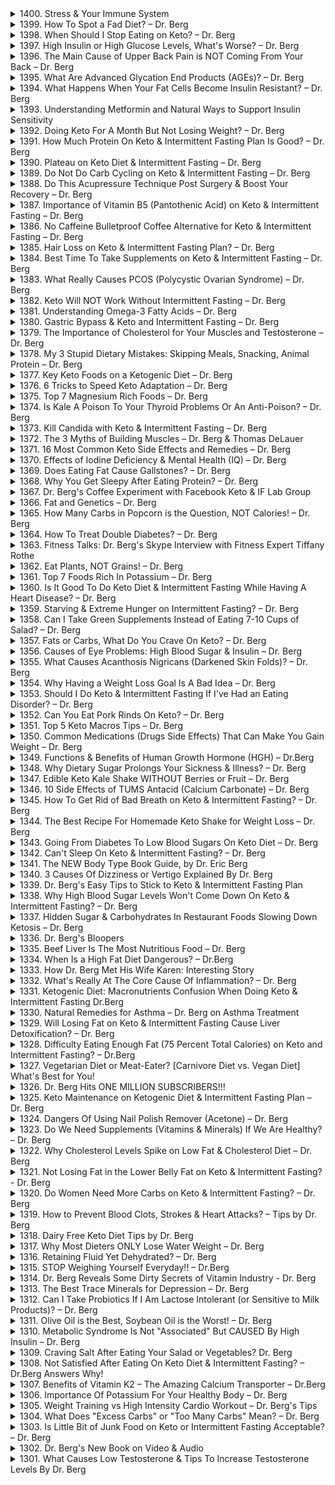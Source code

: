 <details>
<summary>1400. Stress & Your Immune System</summary>

[[Youtube]](https://www.youtube.com/watch?v=XTnnqZCRfBQ)


</details>

<details>
<summary>1399. How To Spot a Fad Diet? – Dr. Berg</summary>

[[Youtube]](https://www.youtube.com/watch?v=K--NZDSZs1o)


</details>

<details>
<summary>1398. When Should I Stop Eating on Keto? – Dr. Berg</summary>

[[Youtube]](https://www.youtube.com/watch?v=J77zqK2CkLk)


</details>

<details>
<summary>1397. High Insulin or High Glucose Levels, What's Worse? – Dr. Berg</summary>

[[Youtube]](https://www.youtube.com/watch?v=e9B4D7GBHNE)


</details>

<details>
<summary>1396. The Main Cause of Upper Back Pain is NOT Coming From Your Back – Dr. Berg</summary>

[[Youtube]](https://www.youtube.com/watch?v=NX0YkXzplAk)


</details>

<details>
<summary>1395. What Are Advanced Glycation End Products (AGEs)? – Dr. Berg</summary>

[[Youtube]](https://www.youtube.com/watch?v=oZuK8ajA5iE)


</details>

<details>
<summary>1394. What Happens When Your Fat Cells Become Insulin Resistant? – Dr. Berg</summary>

[[Youtube]](https://www.youtube.com/watch?v=pYJPna_oEwc)


</details>

<details>
<summary>1393. Understanding Metformin and Natural Ways to Support Insulin Sensitivity</summary>

[[Youtube]](https://www.youtube.com/watch?v=L2ZNvl1saLY)


</details>

<details>
<summary>1392. Doing Keto For A Month But Not Losing Weight? – Dr. Berg</summary>

[[Youtube]](https://www.youtube.com/watch?v=67Ty4UjIwJ4)


</details>

<details>
<summary>1391. How Much Protein On Keto & Intermittent Fasting Plan Is Good? – Dr. Berg</summary>

[[Youtube]](https://www.youtube.com/watch?v=bLGlP8T7zU0)


</details>

<details>
<summary>1390. Plateau on Keto Diet & Intermittent Fasting – Dr. Berg</summary>

[[Youtube]](https://www.youtube.com/watch?v=Vlc8XOv35EI)


</details>

<details>
<summary>1389. Do Not Do Carb Cycling on Keto & Intermittent Fasting – Dr. Berg</summary>

[[Youtube]](https://www.youtube.com/watch?v=ou1PJ3Nv6Lc)


</details>

<details>
<summary>1388. Do This Acupressure Technique Post Surgery & Boost Your Recovery – Dr. Berg</summary>

[[Youtube]](https://www.youtube.com/watch?v=eh-a8BiYfLo)


</details>

<details>
<summary>1387. Importance of Vitamin B5 (Pantothenic Acid) on Keto & Intermittent Fasting – Dr. Berg</summary>

[[Youtube]](https://www.youtube.com/watch?v=nl1KZ4hfruI)


</details>

<details>
<summary>1386. No Caffeine Bulletproof Coffee Alternative for Keto & Intermittent Fasting – Dr. Berg</summary>

[[Youtube]](https://www.youtube.com/watch?v=IBnOEjtkqY4)


</details>

<details>
<summary>1385. Hair Loss on Keto & Intermittent Fasting Plan? – Dr. Berg</summary>

[[Youtube]](https://www.youtube.com/watch?v=ufnFuwB7aCA)


</details>

<details>
<summary>1384. Best Time To Take Supplements on Keto & Intermittent Fasting – Dr. Berg</summary>

[[Youtube]](https://www.youtube.com/watch?v=8Lt7Hm8dd3Y)


</details>

<details>
<summary>1383. What Really Causes PCOS (Polycystic Ovarian Syndrome) – Dr. Berg</summary>

[[Youtube]](https://www.youtube.com/watch?v=mpM-5BtUg6Q)


</details>

<details>
<summary>1382. Keto Will NOT Work Without Intermittent Fasting – Dr. Berg</summary>

[[Youtube]](https://www.youtube.com/watch?v=HkOWHV2GpAk)


</details>

<details>
<summary>1381. Understanding Omega-3 Fatty Acids – Dr. Berg</summary>

[[Youtube]](https://www.youtube.com/watch?v=5aQjULjyFpY)


</details>

<details>
<summary>1380. Gastric Bypass & Keto and Intermittent Fasting – Dr. Berg</summary>

[[Youtube]](https://www.youtube.com/watch?v=Wr8S_DCeD2w)


</details>

<details>
<summary>1379. The Importance of Cholesterol for Your Muscles and Testosterone – Dr. Berg</summary>

[[Youtube]](https://www.youtube.com/watch?v=X35o4V27JBY)


</details>

<details>
<summary>1378. My 3 Stupid Dietary Mistakes: Skipping Meals, Snacking, Animal Protein – Dr. Berg</summary>

[[Youtube]](https://www.youtube.com/watch?v=xC2ImFM-3Og)


</details>

<details>
<summary>1377. Key Keto Foods on a Ketogenic Diet – Dr. Berg</summary>

[[Youtube]](https://www.youtube.com/watch?v=A88BLnhj9Fk)


</details>

<details>
<summary>1376. 6 Tricks to Speed Keto Adaptation – Dr. Berg</summary>

[[Youtube]](https://www.youtube.com/watch?v=Hgn14XgT2to)


</details>

<details>
<summary>1375. Top 7 Magnesium Rich Foods – Dr. Berg</summary>

[[Youtube]](https://www.youtube.com/watch?v=uwYj50FR8NM)


</details>

<details>
<summary>1374. Is Kale A Poison To Your Thyroid Problems Or An Anti-Poison? – Dr. Berg</summary>

[[Youtube]](https://www.youtube.com/watch?v=2Q8X2W4Lpeg)


</details>

<details>
<summary>1373. Kill Candida with Keto & Intermittent Fasting – Dr. Berg</summary>

[[Youtube]](https://www.youtube.com/watch?v=InM6gQkYCRQ)


</details>

<details>
<summary>1372. The 3 Myths of Building Muscles – Dr. Berg & Thomas DeLauer</summary>

[[Youtube]](https://www.youtube.com/watch?v=fYCevT0dBac)


</details>

<details>
<summary>1371. 16 Most Common Keto Side Effects and Remedies – Dr. Berg</summary>

[[Youtube]](https://www.youtube.com/watch?v=thRboMXI4Rc)


</details>

<details>
<summary>1370. Effects of Iodine Deficiency & Mental Health (IQ) – Dr. Berg</summary>

[[Youtube]](https://www.youtube.com/watch?v=HLgcAR0JbRI)


</details>

<details>
<summary>1369. Does Eating Fat Cause Gallstones? – Dr. Berg</summary>

[[Youtube]](https://www.youtube.com/watch?v=HBDEuzvvjao)


</details>

<details>
<summary>1368. Why You Get Sleepy After Eating Protein? – Dr. Berg</summary>

[[Youtube]](https://www.youtube.com/watch?v=NLuRN6zi41I)


</details>

<details>
<summary>1367. Dr. Berg's Coffee Experiment with Facebook Keto & IF Lab Group</summary>

[[Youtube]](https://www.youtube.com/watch?v=Hoo5iryYYIc)


</details>

<details>
<summary>1366. Fat and Genetics – Dr. Berg</summary>

[[Youtube]](https://www.youtube.com/watch?v=Ar_UlpG4LBM)


</details>

<details>
<summary>1365. How Many Carbs in Popcorn is the Question, NOT Calories! – Dr. Berg</summary>

[[Youtube]](https://www.youtube.com/watch?v=QYNOwyJPRxA)


</details>

<details>
<summary>1364. How To Treat Double Diabetes? – Dr. Berg</summary>

[[Youtube]](https://www.youtube.com/watch?v=ZzmiYK6LCbE)


</details>

<details>
<summary>1363. Fitness Talks: Dr. Berg's Skype Interview with Fitness Expert Tiffany Rothe</summary>

[[Youtube]](https://www.youtube.com/watch?v=T4gO05_QS0s)


</details>

<details>
<summary>1362. Eat Plants, NOT Grains! – Dr. Berg</summary>

[[Youtube]](https://www.youtube.com/watch?v=DJ57neiSdaA)


</details>

<details>
<summary>1361. Top 7 Foods Rich In Potassium – Dr. Berg</summary>

[[Youtube]](https://www.youtube.com/watch?v=Jtn2Zebdyk4)


</details>

<details>
<summary>1360. Is It Good To Do Keto Diet & Intermittent Fasting While Having A Heart Disease? – Dr. Berg</summary>

[[Youtube]](https://www.youtube.com/watch?v=UEuKGjACdf0)


</details>

<details>
<summary>1359. Starving & Extreme Hunger on Intermittent Fasting? – Dr. Berg</summary>

[[Youtube]](https://www.youtube.com/watch?v=1-GLieu0-Hs)


</details>

<details>
<summary>1358. Can I Take Green Supplements Instead of Eating 7-10 Cups of Salad? – Dr. Berg</summary>

[[Youtube]](https://www.youtube.com/watch?v=jW8JIjeKVIE)


</details>

<details>
<summary>1357. Fats or Carbs, What Do You Crave On Keto? – Dr. Berg</summary>

[[Youtube]](https://www.youtube.com/watch?v=3G8363xClT8)


</details>

<details>
<summary>1356. Causes of Eye Problems: High Blood Sugar & Insulin – Dr. Berg</summary>

[[Youtube]](https://www.youtube.com/watch?v=YnP136WfSrQ)


</details>

<details>
<summary>1355. What Causes Acanthosis Nigricans (Darkened Skin Folds)? – Dr. Berg</summary>

[[Youtube]](https://www.youtube.com/watch?v=NCbJxrYqxao)


</details>

<details>
<summary>1354. Why Having a Weight Loss Goal Is A Bad Idea – Dr. Berg</summary>

[[Youtube]](https://www.youtube.com/watch?v=MwZawlBJyOY)


</details>

<details>
<summary>1353. Should I Do Keto & Intermittent Fasting If I've Had an Eating Disorder? – Dr. Berg</summary>

[[Youtube]](https://www.youtube.com/watch?v=d04rfbNnbUw)


</details>

<details>
<summary>1352. Can You Eat Pork Rinds On Keto? – Dr. Berg</summary>

[[Youtube]](https://www.youtube.com/watch?v=HJDzvEwJ0aI)


</details>

<details>
<summary>1351. Top 5 Keto Macros Tips – Dr. Berg</summary>

[[Youtube]](https://www.youtube.com/watch?v=bgD19482--Y)


</details>

<details>
<summary>1350. Common Medications (Drugs Side Effects) That Can Make You Gain Weight – Dr. Berg</summary>

[[Youtube]](https://www.youtube.com/watch?v=kZzNx3JNhRo)


</details>

<details>
<summary>1349. Functions & Benefits of Human Growth Hormone (HGH) – Dr.Berg</summary>

[[Youtube]](https://www.youtube.com/watch?v=6jLGTnf2YHc)


</details>

<details>
<summary>1348. Why Dietary Sugar Prolongs Your Sickness & Illness? – Dr. Berg</summary>

[[Youtube]](https://www.youtube.com/watch?v=6d_Z_xezJLU)


</details>

<details>
<summary>1347. Edible Keto Kale Shake WITHOUT Berries or Fruit – Dr. Berg</summary>

[[Youtube]](https://www.youtube.com/watch?v=hjKyM0gW1uc)


</details>

<details>
<summary>1346. 10 Side Effects of TUMS Antacid (Calcium Carbonate) – Dr. Berg</summary>

[[Youtube]](https://www.youtube.com/watch?v=tX73T8iFx-o)


</details>

<details>
<summary>1345. How To Get Rid of Bad Breath on Keto & Intermittent Fasting? – Dr. Berg</summary>

[[Youtube]](https://www.youtube.com/watch?v=ySmzyYOyrWE)


</details>

<details>
<summary>1344. The Best Recipe For Homemade Keto Shake for Weight Loss – Dr. Berg</summary>

[[Youtube]](https://www.youtube.com/watch?v=HRJuP7HGVcc)


</details>

<details>
<summary>1343. Going From Diabetes To Low Blood Sugars On Keto Diet – Dr. Berg</summary>

[[Youtube]](https://www.youtube.com/watch?v=c6U8Qe_5gSk)


</details>

<details>
<summary>1342. Can't Sleep On Keto & Intermittent Fasting? – Dr. Berg</summary>

[[Youtube]](https://www.youtube.com/watch?v=e1xay0186_U)


</details>

<details>
<summary>1341. The NEW Body Type Book Guide, by Dr. Eric Berg</summary>

[[Youtube]](https://www.youtube.com/watch?v=jkddx6YJM94)


</details>

<details>
<summary>1340. 3 Causes Of Dizziness or Vertigo Explained By Dr. Berg</summary>

[[Youtube]](https://www.youtube.com/watch?v=jICR0I67IkU)


</details>

<details>
<summary>1339. Dr. Berg's Easy Tips to Stick to Keto & Intermittent Fasting Plan</summary>

[[Youtube]](https://www.youtube.com/watch?v=3IMIzZeyO8Y)


</details>

<details>
<summary>1338. Why High Blood Sugar Levels Won't Come Down On Keto & Intermittent Fasting? – Dr. Berg</summary>

[[Youtube]](https://www.youtube.com/watch?v=LpHVa0H5S8I)


</details>

<details>
<summary>1337. Hidden Sugar & Carbohydrates In Restaurant Foods Slowing Down Ketosis – Dr. Berg</summary>

[[Youtube]](https://www.youtube.com/watch?v=Krn_VZzf_oo)


</details>

<details>
<summary>1336. Dr. Berg's Bloopers</summary>

[[Youtube]](https://www.youtube.com/watch?v=hTFWxhoEzYA)


</details>

<details>
<summary>1335. Beef Liver Is The Most Nutritious Food – Dr. Berg</summary>

[[Youtube]](https://www.youtube.com/watch?v=1ZmXKYL240E)


</details>

<details>
<summary>1334. When Is a High Fat Diet Dangerous? – Dr.Berg</summary>

[[Youtube]](https://www.youtube.com/watch?v=HKasbW6VSaI)


</details>

<details>
<summary>1333. How Dr. Berg Met His Wife Karen: Interesting Story</summary>

[[Youtube]](https://www.youtube.com/watch?v=C9GBNXGtK74)


</details>

<details>
<summary>1332. What's Really At The Core Cause Of Inflammation? – Dr. Berg</summary>

[[Youtube]](https://www.youtube.com/watch?v=mFozTOH5N0k)


</details>

<details>
<summary>1331. Ketogenic Diet: Macronutrients Confusion When Doing Keto & Intermittent Fasting Dr.Berg</summary>

[[Youtube]](https://www.youtube.com/watch?v=vB2EtclQLRA)


</details>

<details>
<summary>1330. Natural Remedies for Asthma – Dr. Berg on Asthma Treatment</summary>

[[Youtube]](https://www.youtube.com/watch?v=5uTvmnuwQqI)


</details>

<details>
<summary>1329. Will Losing Fat on Keto & Intermittent Fasting Cause Liver Detoxification? – Dr. Berg</summary>

[[Youtube]](https://www.youtube.com/watch?v=7pW5MEwSvII)


</details>

<details>
<summary>1328. Difficulty Eating Enough Fat (75 Percent Total Calories) on Keto and Intermittent Fasting? – Dr.Berg</summary>

[[Youtube]](https://www.youtube.com/watch?v=BFqfuZru3v8)


</details>

<details>
<summary>1327. Vegetarian Diet or Meat-Eater? [Carnivore Diet vs. Vegan Diet] What's Best for You!</summary>

[[Youtube]](https://www.youtube.com/watch?v=1WpGlDPZzU4)


</details>

<details>
<summary>1326. Dr. Berg Hits ONE MILLION SUBSCRIBERS!!!</summary>

[[Youtube]](https://www.youtube.com/watch?v=ya5K0yjjS64)


</details>

<details>
<summary>1325. Keto Maintenance on Ketogenic Diet & Intermittent Fasting Plan – Dr. Berg</summary>

[[Youtube]](https://www.youtube.com/watch?v=skeMZd6ToQc)


</details>

<details>
<summary>1324. Dangers Of Using Nail Polish Remover (Acetone) – Dr. Berg</summary>

[[Youtube]](https://www.youtube.com/watch?v=uwwtjKVBdIk)


</details>

<details>
<summary>1323. Do We Need Supplements (Vitamins & Minerals) If We Are Healthy? – Dr. Berg</summary>

[[Youtube]](https://www.youtube.com/watch?v=jt1xXYNweZ4)


</details>

<details>
<summary>1322. Why Cholesterol Levels Spike on Low Fat & Cholesterol Diet – Dr. Berg</summary>

[[Youtube]](https://www.youtube.com/watch?v=ErSbsMF5Hho)


</details>

<details>
<summary>1321. Not Losing Fat in the Lower Belly Fat on Keto & Intermittent Fasting? - Dr. Berg</summary>

[[Youtube]](https://www.youtube.com/watch?v=Sg2NIQI-lLk)


</details>

<details>
<summary>1320. Do Women Need More Carbs on Keto & Intermittent Fasting? – Dr. Berg</summary>

[[Youtube]](https://www.youtube.com/watch?v=3QEAEQjOHyM)


</details>

<details>
<summary>1319. How to Prevent Blood Clots, Strokes & Heart Attacks? – Tips by Dr. Berg</summary>

[[Youtube]](https://www.youtube.com/watch?v=3vv-p6CTiZI)


</details>

<details>
<summary>1318. Dairy Free Keto Diet Tips by Dr. Berg</summary>

[[Youtube]](https://www.youtube.com/watch?v=oq4D819_FVs)


</details>

<details>
<summary>1317. Why Most Dieters ONLY Lose Water Weight – Dr. Berg</summary>

[[Youtube]](https://www.youtube.com/watch?v=IPgB8hWtf3w)


</details>

<details>
<summary>1316. Retaining Fluid Yet Dehydrated? – Dr. Berg</summary>

[[Youtube]](https://www.youtube.com/watch?v=-dH9tZLPcJo)


</details>

<details>
<summary>1315. STOP Weighing Yourself Everyday!! – Dr.Berg</summary>

[[Youtube]](https://www.youtube.com/watch?v=osWIsRnTYLw)


</details>

<details>
<summary>1314. Dr. Berg Reveals Some Dirty Secrets of Vitamin Industry - Dr. Berg</summary>

[[Youtube]](https://www.youtube.com/watch?v=uY1sIcTYN3I)


</details>

<details>
<summary>1313. The Best Trace Minerals for Depression – Dr. Berg</summary>

[[Youtube]](https://www.youtube.com/watch?v=Baeo8NhzhCQ)


</details>

<details>
<summary>1312. Can I Take Probiotics If I Am Lactose Intolerant (or Sensitive to Milk Products)? – Dr. Berg</summary>

[[Youtube]](https://www.youtube.com/watch?v=vjKZS0A8-ow)


</details>

<details>
<summary>1311. Olive Oil is the Best, Soybean Oil is the Worst! – Dr. Berg</summary>

[[Youtube]](https://www.youtube.com/watch?v=l8uVelhZebY)


</details>

<details>
<summary>1310. Metabolic Syndrome Is Not "Associated" But CAUSED By High Insulin – Dr. Berg</summary>

[[Youtube]](https://www.youtube.com/watch?v=Wtof98E8cC4)


</details>

<details>
<summary>1309. Craving Salt After Eating Your Salad or Vegetables? Dr. Berg</summary>

[[Youtube]](https://www.youtube.com/watch?v=6IYI6v_Lv7Q)


</details>

<details>
<summary>1308. Not Satisfied After Eating On Keto Diet & Intermittent Fasting? – Dr.Berg Answers Why!</summary>

[[Youtube]](https://www.youtube.com/watch?v=8fu8gO5D-Vg)


</details>

<details>
<summary>1307. Benefits of Vitamin K2 – The Amazing Calcium Transporter – Dr.Berg</summary>

[[Youtube]](https://www.youtube.com/watch?v=CX16-Y09NCM)


</details>

<details>
<summary>1306. Importance Of Potassium For Your Healthy Body – Dr. Berg</summary>

[[Youtube]](https://www.youtube.com/watch?v=Px8V89FqJE0)


</details>

<details>
<summary>1305. Weight Training vs High Intensity Cardio Workout – Dr. Berg's Tips</summary>

[[Youtube]](https://www.youtube.com/watch?v=1patHzdCnmQ)


</details>

<details>
<summary>1304. What Does "Excess Carbs" or "Too Many Carbs" Mean? – Dr. Berg</summary>

[[Youtube]](https://www.youtube.com/watch?v=enuqDK1LoIQ)


</details>

<details>
<summary>1303. Is Little Bit of Junk Food on Keto or Intermittent Fasting Acceptable? – Dr. Berg</summary>

[[Youtube]](https://www.youtube.com/watch?v=2UB0pKJQ4QE)


</details>

<details>
<summary>1302. Dr. Berg's New Book on Video & Audio</summary>

[[Youtube]](https://www.youtube.com/watch?v=U_UyLGoiNas)


</details>

<details>
<summary>1301. What Causes Low Testosterone & Tips To Increase Testosterone Levels By Dr. Berg</summary>

[[Youtube]](https://www.youtube.com/watch?v=MLW0Fnva6FE)


</details>

